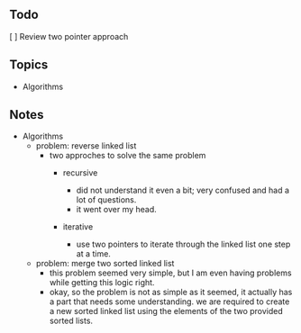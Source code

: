## Todo
[ ] Review two pointer approach



## Topics
- Algorithms


## Notes
- Algorithms 
	- problem: reverse linked list
		- two approches to solve the same problem
			- recursive 
				- did not understand it even a bit; very confused and had a lot of questions. 
				- it went over my head. 

			- iterative
				- use two pointers to iterate through the linked list one step at a time. 
	- problem: merge two sorted linked list
		- this problem seemed very simple, but I am even having problems while getting this logic right. 
		- okay, so the problem is not as simple as it seemed, it actually has a part that needs some understanding. we are required to create a new sorted linked list using the elements of the two provided sorted lists. 
		
